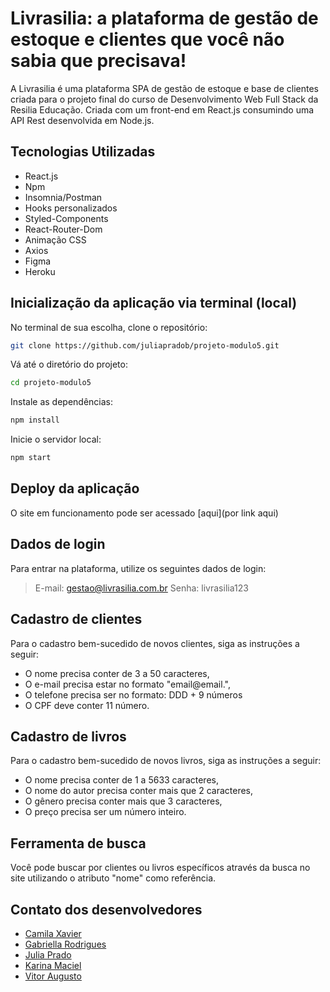 # Livrasilia: a plataforma de gestão de estoque e clientes que você não sabia que precisava!

A Livrasilia é uma plataforma SPA de gestão de estoque e base de clientes criada para o projeto final do curso de Desenvolvimento Web Full Stack da Resilia Educação. Criada com um front-end em React.js consumindo uma API Rest desenvolvida em Node.js.

## Tecnologias Utilizadas

 - React.js
 - Npm
 - Insomnia/Postman
 - Hooks personalizados
 - Styled-Components
 - React-Router-Dom
 - Animação CSS
 - Axios
 - Figma
 - Heroku

## Inicialização da aplicação via terminal (local)

No terminal de sua escolha, clone o repositório:

```bash
git clone https://github.com/juliapradob/projeto-modulo5.git
```

Vá até o diretório do projeto:

```bash
cd projeto-modulo5
```

Instale as dependências:

```bash
npm install 
```

Inicie o servidor local:

```bash
npm start
```

## Deploy da aplicação
O site em funcionamento pode ser acessado [aqui](por link aqui)

## Dados de login

Para entrar na plataforma, utilize os seguintes dados de login:

>E-mail: gestao@livrasilia.com.br
>Senha: livrasilia123

## Cadastro de clientes

Para o cadastro bem-sucedido de novos clientes, siga as instruções a seguir:
- O nome precisa conter de 3 a 50 caracteres,
- O e-mail precisa estar no formato "email@email.<alguma coisa>",
- O telefone precisa ser no formato: DDD + 9 números
- O CPF deve conter 11 número.

## Cadastro de livros

Para o cadastro bem-sucedido de novos livros, siga as instruções a seguir:
- O nome precisa conter de 1 a 5633 caracteres,
- O nome do autor precisa conter mais que 2 caracteres,
- O gênero precisa conter mais que 3 caracteres,
- O preço precisa ser um número inteiro.

## Ferramenta de busca

Você pode buscar por clientes ou livros específicos através da busca no site utilizando o atributo "nome" como referência.
## Contato dos desenvolvedores

 - [Camila Xavier](https://www.linkedin.com/in/camila-reis-xavier/)
 - [Gabriella Rodrigues](https://www.linkedin.com/in/gabirodrigues-rocha/)
 - [Julia Prado](https://www.linkedin.com/in/juliapradob/)
 - [Karina Maciel](https://www.linkedin.com/in/karinamottamaciel/)
 - [Vitor Augusto](https://www.linkedin.com/in/vitor-aam/)